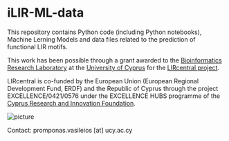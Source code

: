 # iLIR-ML-data

This repository contains Python code (including Python notebooks), Machine Lerning Models and data files related to the prediction of functional LIR motifs.

This work has been possible through a grant awarded to the [Bioinformatics Research Laboratory](https://vprobon.github.io/BRL-UCY) at the [University of Cyprus](https://www.ucy.ac.cy) for the [LIRcentral project](https://lircentral.eu/).

LIRcentral is co-funded by the European Union (European Regional Development Fund, ERDF) and the Republic of Cyprus through the project EXCELLENCE/0421/0576 under the EXCELLENCE HUBS programme of the [Cyprus Research and Innovation Foundation](https://research.org.cy).

![picture](https://lircentral.eu/images/LIRcentral-FundedBy.png)



Contact: promponas.vasileios [at] ucy.ac.cy

